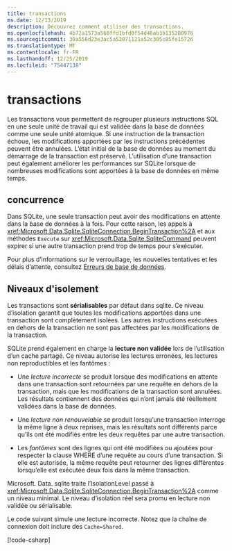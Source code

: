 ```yaml
---
title: transactions
ms.date: 12/13/2019
description: Découvrez comment utiliser des transactions.
ms.openlocfilehash: 4b72a1573a560ffd1bfd0f54d46ab3b135280976
ms.sourcegitcommit: 30a558d23e3ac5a52071121a52c305c85fe15726
ms.translationtype: MT
ms.contentlocale: fr-FR
ms.lasthandoff: 12/25/2019
ms.locfileid: "75447138"
---
```

# <a name="transactions"></a>transactions

Les transactions vous permettent de regrouper plusieurs instructions SQL en une seule unité de travail qui est validée dans la base de données comme une seule unité atomique. Si une instruction de la transaction échoue, les modifications apportées par les instructions précédentes peuvent être annulées. L’état initial de la base de données au moment du démarrage de la transaction est préservé. L’utilisation d’une transaction peut également améliorer les performances sur SQLite lorsque de nombreuses modifications sont apportées à la base de données en même temps.

## <a name="concurrency"></a>concurrence

Dans SQLite, une seule transaction peut avoir des modifications en attente dans la base de données à la fois. Pour cette raison, les appels à <xref:Microsoft.Data.Sqlite.SqliteConnection.BeginTransaction%2A> et aux méthodes `Execute` sur <xref:Microsoft.Data.Sqlite.SqliteCommand> peuvent expirer si une autre transaction prend trop de temps pour s’exécuter.

Pour plus d’informations sur le verrouillage, les nouvelles tentatives et les délais d’attente, consultez [Erreurs de base de données](database-errors.md).

## <a name="isolation-levels"></a>Niveaux d'isolement

Les transactions sont **sérialisables** par défaut dans sqlite. Ce niveau d’isolation garantit que toutes les modifications apportées dans une transaction sont complètement isolées. Les autres instructions exécutées en dehors de la transaction ne sont pas affectées par les modifications de la transaction.

SQLite prend également en charge la **lecture non validée** lors de l’utilisation d’un cache partagé. Ce niveau autorise les lectures erronées, les lectures non reproductibles et les fantômes :

- Une *lecture incorrecte* se produit lorsque des modifications en attente dans une transaction sont retournées par une requête en dehors de la transaction, mais que les modifications de la transaction sont annulées. Les résultats contiennent des données qui n’ont jamais été réellement validées dans la base de données.

- Une *lecture non renouvelable* se produit lorsqu’une transaction interroge la même ligne à deux reprises, mais les résultats sont différents parce qu’ils ont été modifiés entre les deux requêtes par une autre transaction.

- Les *fantômes* sont des lignes qui ont été modifiées ou ajoutées pour respecter la clause WHERE d’une requête au cours d’une transaction. Si elle est autorisée, la même requête peut retourner des lignes différentes lorsqu’elle est exécutée deux fois dans la même transaction.

Microsoft. Data. sqlite traite l’IsolationLevel passé à <xref:Microsoft.Data.Sqlite.SqliteConnection.BeginTransaction%2A> comme un niveau minimal. Le niveau d’isolation réel sera promu en lecture non validée ou sérialisable.

Le code suivant simule une lecture incorrecte. Notez que la chaîne de connexion doit inclure des `Cache=Shared`.

[!code-csharp[](../../../../samples/snippets/standard/data/sqlite/DirtyReadSample/Program.cs?name=snippet_DirtyRead)]
